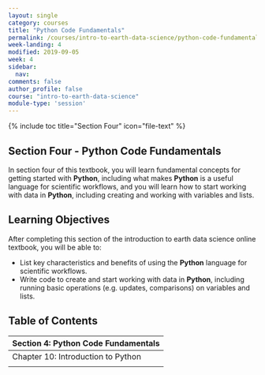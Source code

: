 ```yaml
---
layout: single
category: courses
title: "Python Code Fundamentals"
permalink: /courses/intro-to-earth-data-science/python-code-fundamentals/
week-landing: 4
modified: 2019-09-05
week: 4
sidebar:
  nav:
comments: false
author_profile: false
course: "intro-to-earth-data-science"
module-type: 'session'
---
```

{% include toc title="Section Four" icon="file-text" %}

<div class="notice--info" markdown="1">

## <i class="fa fa-ship" aria-hidden="true"></i> Section Four - Python Code Fundamentals

In section four of this textbook, you will learn fundamental concepts for getting started with **Python**, including what makes **Python** is a useful language for scientific workflows, and you will learn how to start working with data in **Python**, including creating and working with variables and lists. 


## <i class="fa fa-graduation-cap" aria-hidden="true"></i> Learning Objectives

After completing this section of the introduction to earth data science online textbook, you will be able to:

* List key characteristics and benefits of using the **Python** language for scientific workflows.
* Write code to create and start working with data in **Python**, including running basic operations (e.g. updates, comparisons) on variables and lists.


</div>


## <i class="fa fa-calendar-check-o" aria-hidden="true"></i> Table of Contents

| Section 4: Python Code Fundamentals |
|:------------------------------------|
| Chapter 10: Introduction to Python  | 
            | 

